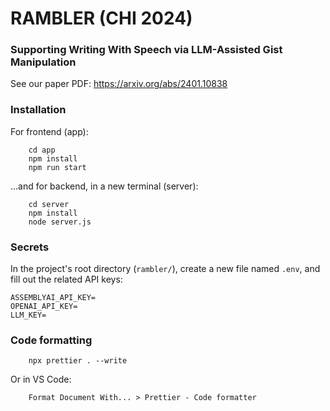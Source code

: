 # RAMBLER (CHI 2024)

### Supporting Writing With Speech via LLM-Assisted Gist Manipulation

See our paper PDF: https://arxiv.org/abs/2401.10838


### Installation

For frontend (app):

        cd app
        npm install
        npm run start

...and for backend, in a new terminal (server):

        cd server
        npm install
        node server.js


### Secrets

In the project's root directory (`rambler/`), create a new file named `.env`, and fill out the related API keys:
        
```
ASSEMBLYAI_API_KEY=
OPENAI_API_KEY=
LLM_KEY=
```


### Code formatting

        npx prettier . --write

Or in VS Code:

        Format Document With... > Prettier - Code formatter
